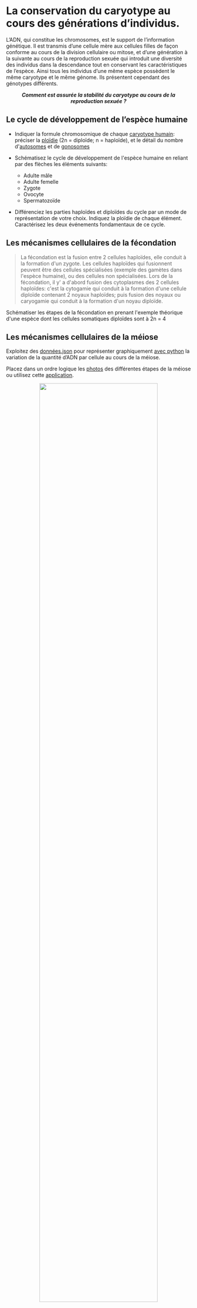 # La conservation du caryotype au cours des générations d’individus.	

L’ADN, qui constitue les chromosomes, est le support de l’information génétique. Il est transmis d’une cellule mère aux cellules filles de façon conforme au cours de la division cellulaire ou mitose, et d’une génération à la suivante au cours de la reproduction sexuée qui introduit une diversité des individus dans la descendance tout en conservant les caractéristiques de l’espèce. Ainsi tous les individus d’une même espèce possèdent le même caryotype et le même génome. Ils présentent cependant des génotypes différents.

***<p align="center">Comment est assurée la stabilité du caryotype au cours de la reproduction sexuée ?</p>***


## Le cycle de développement de l’espèce humaine

- Indiquer la formule chromosomique de chaque [caryotype humain](https://ipfs.io/ipfs/QmU3JaP3y57WHbS3PnmDTn2TKeVmjjJnYJzcNE6WKsnvjZ ): préciser la [ploïdie](https://ipfs.io/ipfs/QmUTdCgJJzy2ubk3c6xw7odtUNy9XUeD36tS1T8UGVEWFt) (2n = diploïde; n = haploïde), et le détail du nombre d'[autosomes](https://ipfs.io/ipfs/QmQFk6tQ6MHfQQimA99x3qf6UnBwmLvggHmHU7hWBgPbkY) et de [gonosomes](https://ipfs.io/ipfs/QmQFk6tQ6MHfQQimA99x3qf6UnBwmLvggHmHU7hWBgPbkY)

- Schématisez le cycle de développement de l'espèce humaine en reliant par des flèches les éléments suivants:

	- Adulte mâle
	- Adulte femelle
	- Zygote
	- Ovocyte
	- Spermatozoïde

- Différenciez les parties haploïdes et diploïdes du cycle par un mode de représentation de votre choix. Indiquez la ploïdie de chaque élément. Caractérisez les deux événements fondamentaux de ce cycle.

## Les mécanismes cellulaires de la fécondation

> La fécondation est la fusion entre 2 cellules haploïdes, elle conduit à la formation d'un zygote. Les cellules haploïdes qui fusionnent peuvent être des cellules spécialisées (exemple des gamètes dans l'espèce humaine), ou des cellules non spécialisées. Lors de la fécondation, il y' a d'abord fusion des cytoplasmes des 2 cellules haploïdes: c'est la cytogamie qui conduit à la formation d'une cellule diploïde contenant 2 noyaux haploïdes; puis fusion des noyaux ou caryogamie qui conduit à la formation d'un noyau diploïde.

Schématiser les étapes de la fécondation en prenant l'exemple théorique d'une espèce dont les cellules somatiques diploïdes sont à 2n = 4

## Les mécanismes cellulaires de la méiose

Exploitez des [données.json](https://ipfs.io/ipfs/Qmefw7eQGuXvAuNojEAa56x5t38ks8NWZCiDRQerKFs7DY) pour représenter graphiquement [avec python](https://ipfs.io/ipfs/QmbjsBcCZaPdL7H5NJAf7jFwYHZmnL8NK41sFEDfUHc3cS) la variation de la quantité d’ADN par cellule au cours de la méiose.


Placez dans un ordre logique les [photos](https://ipfs.io/ipfs/QmaLb5TKYTT8fYY4fLbVoD5o8upZmDrEm795FxjoVpBiaP) des différentes étapes de la méiose ou utilisez cette [application](http://viasvt.fr/test-meiose/test-meiose.html). 

<p align="center">
  <img src="https://ipfs.io/ipfs/QmaLb5TKYTT8fYY4fLbVoD5o8upZmDrEm795FxjoVpBiaP" width=80%>
</p>


Décrire les modifications qui affectent les cellules au cours de la méiose.

[Annotez](https://yannbouyeron.github.io/#annotegraph) votre graphique avec les noms des phases de la méiose.

Complétez le [tableau bilan](https://ipfs.io/ipfs/QmP2EZ7csGPRyLuRqAe3jjXwHX3SNriYd5meFpcKTHy3VS) de la méiose.


## Bilan

Complétez votre schéma du cycle de développement en y indiquant la méiose et la fécondation. 

Rédigez une courte synthèse pour expliquez la conservation du caryotype dans l'espèce humaine au cours des générations.





 
